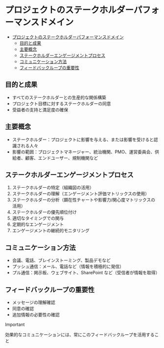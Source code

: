 # プロジェクトのステークホルダーパフォーマンスドメイン

- [プロジェクトのステークホルダーパフォーマンスドメイン](#プロジェクトのステークホルダーパフォーマンスドメイン)
  - [目的と成果](#目的と成果)
  - [主要概念](#主要概念)
  - [ステークホルダーエンゲージメントプロセス](#ステークホルダーエンゲージメントプロセス)
  - [コミュニケーション方法](#コミュニケーション方法)
  - [フィードバックループの重要性](#フィードバックループの重要性)

## 目的と成果

- すべてのステークホルダーとの生産的な関係構築
- プロジェクト目標に対するステークホルダーの同意
- 受益者の支持と満足度の確保

## 主要概念

- ステークホルダー：プロジェクトに影響を与える、または影響を受けると認識される人々
- 影響の範囲：プロジェクトマネージャー、統治機関、PMO、運営委員会、供給者、顧客、エンドユーザー、規制機関など

## ステークホルダーエンゲージメントプロセス

1. ステークホルダーの特定（組織図の活用）
2. ステークホルダーの理解（エンゲージメント評価マトリックスの使用）
3. ステークホルダーの分析（顕在性チャートや影響力/関心度マトリックスの活用）
4. ステークホルダーの優先順位付け
5. 適切なタイミングでの関与
6. 定期的なエンゲージメント
7. エンゲージメントの継続的モニタリング

## コミュニケーション方法

- 会議、電話、ブレインストーミング、製品デモなど
- プッシュ通信：メール、電話など（情報を積極的に発信）
- プル通信：掲示板、ウェブサイト、SharePoint など（受信者が情報を取得）

## フィードバックループの重要性

- メッセージの理解確認
- 同意の確認
- 追加情報の必要性の確認

> [!IMPORTANT]
>
> 効果的なコミュニケーションには、常にこのフィードバックループを活用すること
